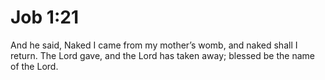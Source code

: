 # Job 1:21

And he said, Naked I came from my mother’s womb, and naked shall I return. The Lord gave, and the Lord has taken away; blessed be the name of the Lord.
